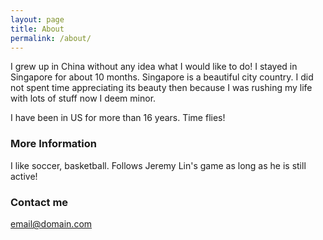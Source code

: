 ```yaml
---
layout: page
title: About
permalink: /about/
---
```


I grew up in China without any idea what I would like to do! I stayed in Singapore for about 10 months. Singapore is a beautiful city country. I did not spent time appreciating its beauty then because I was rushing my life with lots of stuff now I deem minor.

I have been in US for more than 16 years. Time flies!

### More Information

I like soccer, basketball. Follows Jeremy Lin's game as long as he is still active! 

### Contact me

[email@domain.com](mailto:email@domain.com)
